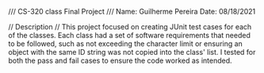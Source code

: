 /// CS-320 class Final Project ///
Name: Guilherme Pereira
Date: 08/18/2021

// Description //
This project focused on creating JUnit test cases for each of the classes. 
Each class had a set of software requirements that needed to be followed, 
such as not exceeding the character limit or ensuring an object with the 
same ID string was not copied into the class' list. I tested for both the
pass and fail cases to ensure the code worked as intended.
